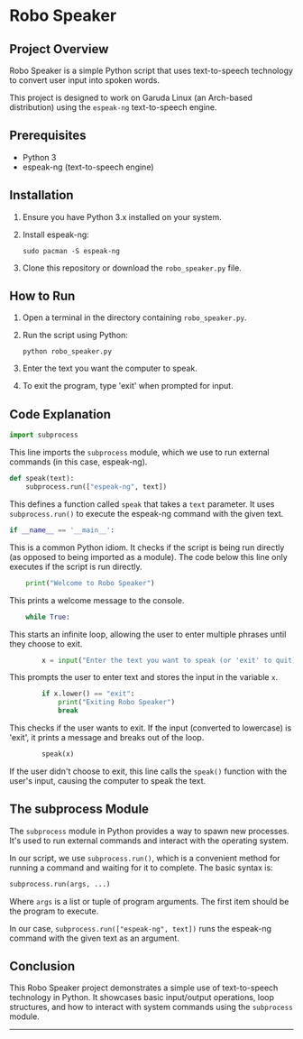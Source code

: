 # Robo Speaker

## Project Overview

Robo Speaker is a simple Python script that uses text-to-speech technology to convert user input into spoken words.

This project is designed to work on Garuda Linux (an Arch-based distribution) using the `espeak-ng` text-to-speech engine.

## Prerequisites

- Python 3
- espeak-ng (text-to-speech engine)

## Installation

1. Ensure you have Python 3.x installed on your system.

2. Install espeak-ng:
   ```
   sudo pacman -S espeak-ng
   ```

3. Clone this repository or download the `robo_speaker.py` file.

## How to Run

1. Open a terminal in the directory containing `robo_speaker.py`.

2. Run the script using Python:
   ```
   python robo_speaker.py
   ```

3. Enter the text you want the computer to speak.

4. To exit the program, type 'exit' when prompted for input.

## Code Explanation

```python
import subprocess
```
This line imports the `subprocess` module, which we use to run external commands (in this case, espeak-ng).

```python
def speak(text):
    subprocess.run(["espeak-ng", text])
```
This defines a function called `speak` that takes a `text` parameter. It uses `subprocess.run()` to execute the espeak-ng command with the given text.

```python
if __name__ == '__main__':
```
This is a common Python idiom. It checks if the script is being run directly (as opposed to being imported as a module). The code below this line only executes if the script is run directly.

```python
    print("Welcome to Robo Speaker")
```
This prints a welcome message to the console.

```python
    while True:
```
This starts an infinite loop, allowing the user to enter multiple phrases until they choose to exit.

```python
        x = input("Enter the text you want to speak (or 'exit' to quit): ")
```
This prompts the user to enter text and stores the input in the variable `x`.

```python
        if x.lower() == "exit":
            print("Exiting Robo Speaker")
            break
```
This checks if the user wants to exit. If the input (converted to lowercase) is 'exit', it prints a message and breaks out of the loop.

```python
        speak(x)
```
If the user didn't choose to exit, this line calls the `speak()` function with the user's input, causing the computer to speak the text.

## The subprocess Module

The `subprocess` module in Python provides a way to spawn new processes. It's used to run external commands and interact with the operating system.

In our script, we use `subprocess.run()`, which is a convenient method for running a command and waiting for it to complete. The basic syntax is:

```python
subprocess.run(args, ...)
```

Where `args` is a list or tuple of program arguments. The first item should be the program to execute.

In our case, `subprocess.run(["espeak-ng", text])` runs the espeak-ng command with the given text as an argument.

## Conclusion

This Robo Speaker project demonstrates a simple use of text-to-speech technology in Python. It showcases basic input/output operations, loop structures, and how to interact with system commands using the `subprocess` module.

---